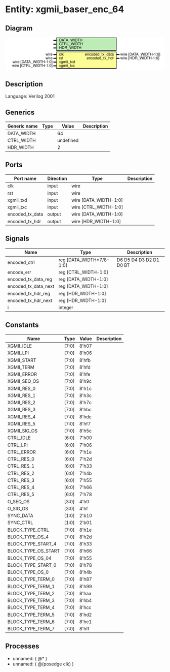 # Entity: xgmii_baser_enc_64

## Diagram

![Diagram](xgmii_baser_enc_64.svg "Diagram")
## Description

Language: Verilog 2001
 
## Generics

| Generic name | Type | Value     | Description |
| ------------ | ---- | --------- | ----------- |
| DATA_WIDTH   |      | 64        |             |
| CTRL_WIDTH   |      | undefined |             |
| HDR_WIDTH    |      | 2         |             |
## Ports

| Port name       | Direction | Type                  | Description |
| --------------- | --------- | --------------------- | ----------- |
| clk             | input     | wire                  |             |
| rst             | input     | wire                  |             |
| xgmii_txd       | input     | wire [DATA_WIDTH-1:0] |             |
| xgmii_txc       | input     | wire [CTRL_WIDTH-1:0] |             |
| encoded_tx_data | output    | wire [DATA_WIDTH-1:0] |             |
| encoded_tx_hdr  | output    | wire [HDR_WIDTH-1:0]  |             |
## Signals

| Name                 | Type                     | Description              |
| -------------------- | ------------------------ | ------------------------ |
| encoded_ctrl         | reg [DATA_WIDTH*7/8-1:0] | D6 D5 D4 D3 D2 D1 D0 BT  |
| encode_err           | reg [CTRL_WIDTH-1:0]     |                          |
| encoded_tx_data_reg  | reg [DATA_WIDTH-1:0]     |                          |
| encoded_tx_data_next | reg [DATA_WIDTH-1:0]     |                          |
| encoded_tx_hdr_reg   | reg [HDR_WIDTH-1:0]      |                          |
| encoded_tx_hdr_next  | reg [HDR_WIDTH-1:0]      |                          |
| i                    | integer                  |                          |
## Constants

| Name                | Type  | Value | Description |
| ------------------- | ----- | ----- | ----------- |
| XGMII_IDLE          | [7:0] | 8'h07 |             |
| XGMII_LPI           | [7:0] | 8'h06 |             |
| XGMII_START         | [7:0] | 8'hfb |             |
| XGMII_TERM          | [7:0] | 8'hfd |             |
| XGMII_ERROR         | [7:0] | 8'hfe |             |
| XGMII_SEQ_OS        | [7:0] | 8'h9c |             |
| XGMII_RES_0         | [7:0] | 8'h1c |             |
| XGMII_RES_1         | [7:0] | 8'h3c |             |
| XGMII_RES_2         | [7:0] | 8'h7c |             |
| XGMII_RES_3         | [7:0] | 8'hbc |             |
| XGMII_RES_4         | [7:0] | 8'hdc |             |
| XGMII_RES_5         | [7:0] | 8'hf7 |             |
| XGMII_SIG_OS        | [7:0] | 8'h5c |             |
| CTRL_IDLE           | [6:0] | 7'h00 |             |
| CTRL_LPI            | [6:0] | 7'h06 |             |
| CTRL_ERROR          | [6:0] | 7'h1e |             |
| CTRL_RES_0          | [6:0] | 7'h2d |             |
| CTRL_RES_1          | [6:0] | 7'h33 |             |
| CTRL_RES_2          | [6:0] | 7'h4b |             |
| CTRL_RES_3          | [6:0] | 7'h55 |             |
| CTRL_RES_4          | [6:0] | 7'h66 |             |
| CTRL_RES_5          | [6:0] | 7'h78 |             |
| O_SEQ_OS            | [3:0] | 4'h0  |             |
| O_SIG_OS            | [3:0] | 4'hf  |             |
| SYNC_DATA           | [1:0] | 2'b10 |             |
| SYNC_CTRL           | [1:0] | 2'b01 |             |
| BLOCK_TYPE_CTRL     | [7:0] | 8'h1e |             |
| BLOCK_TYPE_OS_4     | [7:0] | 8'h2d |             |
| BLOCK_TYPE_START_4  | [7:0] | 8'h33 |             |
| BLOCK_TYPE_OS_START | [7:0] | 8'h66 |             |
| BLOCK_TYPE_OS_04    | [7:0] | 8'h55 |             |
| BLOCK_TYPE_START_0  | [7:0] | 8'h78 |             |
| BLOCK_TYPE_OS_0     | [7:0] | 8'h4b |             |
| BLOCK_TYPE_TERM_0   | [7:0] | 8'h87 |             |
| BLOCK_TYPE_TERM_1   | [7:0] | 8'h99 |             |
| BLOCK_TYPE_TERM_2   | [7:0] | 8'haa |             |
| BLOCK_TYPE_TERM_3   | [7:0] | 8'hb4 |             |
| BLOCK_TYPE_TERM_4   | [7:0] | 8'hcc |             |
| BLOCK_TYPE_TERM_5   | [7:0] | 8'hd2 |             |
| BLOCK_TYPE_TERM_6   | [7:0] | 8'he1 |             |
| BLOCK_TYPE_TERM_7   | [7:0] | 8'hff |             |
## Processes
- unnamed: ( @* )
- unnamed: ( @(posedge clk) )

